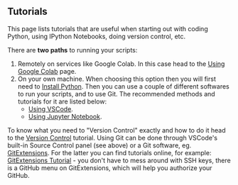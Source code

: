 ## Tutorials

This page lists tutorials that are useful when starting out with coding Python, using IPython Notebooks, doing version control, etc.

There are **two paths** to running your scripts:

 1. Remotely on services like Google Colab. In this case head to the [Using Google Colab](/tutorials/colab.md) page.
 2. On your own machine. When choosing this option then you will first need to [Install Python](/tutorials/InstallingPython.md). Then you can use a couple of different softwares to run your scripts, and to use Git. The recommended methods and tutorials for it are listed below:
	- [Using VSCode](/tutorials/usingVSCode.md).
	 - [Using Jupyter Notebook](/tutorials/jupyternotebook.md).

To know what you need to "Version Control" exactly and how to do it head to the [Version Control](/tutorials/git.md) tutorial. Using Git can be done through VSCode's built-in Source Control panel (see above) or a Git software, eg. [GitExtensions](http://gitextensions.github.io/). 
For the latter you can find tutorials online, for example: [GitExtensions Tutorial](https://bytescout.com/blog/beginner-guide-to-git-on-windows-using-git-extensions) - you don't have to mess around with SSH keys, there is a GitHub menu on GitExtensions, which will help you authorize your GitHub.
